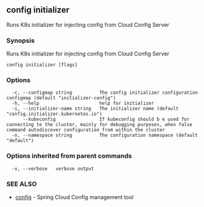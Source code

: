 ## config initializer

Runs K8s initializer for injecting config from Cloud Config Server

### Synopsis


Runs K8s initializer for injecting config from Cloud Config Server

```
config initializer [flags]
```

### Options

```
  -c, --configmap string          The config initializer configuration configmap (default "initializer-config")
  -h, --help                      help for initializer
  -i, --initializer-name string   The initializer name (default "config.initializer.kubernetes.io")
      --kubeconfig                If kubeconfig should b e used for connecting to the cluster, mainly for debugging purposes, when false command autodiscover configuration from within the cluster
  -n, --namespace string          The configuration namespace (default "default")
```

### Options inherited from parent commands

```
  -v, --verbose   verbose output
```

### SEE ALSO
* [config](config.md)	 - Spring Cloud Config management tool

